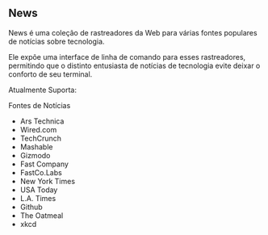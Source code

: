 News
------------------

News é uma coleção de rastreadores da Web para várias fontes populares de notícias sobre tecnologia.

Ele expõe uma interface de linha de comando para esses rastreadores, permitindo que o distinto entusiasta de notícias de tecnologia evite deixar o conforto de seu terminal.

Atualmente Suporta:

Fontes de Notícias
* Ars Technica
* Wired.com
* TechCrunch
* Mashable
* Gizmodo
* Fast Company
* FastCo.Labs
* New York Times
* USA Today
* L.A. Times
* Github
* The Oatmeal
* xkcd
